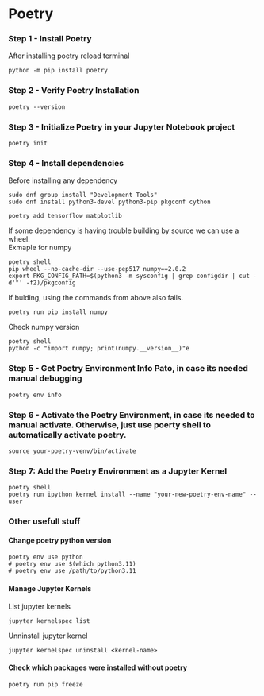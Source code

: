 # Poetry

### Step 1 - Install Poetry

After installing poetry reload terminal

```shell
python -m pip install poetry
```

### Step 2 - Verify Poetry Installation

```shell
poetry --version
```

### Step 3 - Initialize Poetry in your Jupyter Notebook project

```shell
poetry init
```

### Step 4 - Install dependencies

Before installing any dependency
```shell
sudo dnf group install "Development Tools"
sudo dnf install python3-devel python3-pip pkgconf cython
```

```shell
poetry add tensorflow matplotlib
```

If some dependency is having trouble building by source we can use a wheel.  
Exmaple for numpy
```shell
poetry shell
pip wheel --no-cache-dir --use-pep517 numpy==2.0.2
export PKG_CONFIG_PATH=$(python3 -m sysconfig | grep configdir | cut -d'"' -f2)/pkgconfig
```

If bulding, using the commands from above also fails.
```shell
poetry run pip install numpy
```

Check numpy version
```shell
poetry shell
python -c "import numpy; print(numpy.__version__)"e
```

### Step 5 - Get Poetry Environment Info Pato, in case its needed manual debugging

```shell
poetry env info
```

### Step 6 - Activate the Poetry Environment, in case its needed to manual activate. Otherwise, just use poerty shell to automatically activate poetry.

```shell
source your-poetry-venv/bin/activate
```

### Step 7: Add the Poetry Environment as a Jupyter Kernel

```shell
poetry shell
poetry run ipython kernel install --name "your-new-poetry-env-name" --user
```

### Other usefull stuff

#### Change poetry python version
```shell
poetry env use python
# poetry env use $(which python3.11)
# poetry env use /path/to/python3.11
```

#### Manage Jupyter Kernels
List jupyter kernels
```shell
jupyter kernelspec list
```

Unninstall jupyter kernel
```shell
jupyter kernelspec uninstall <kernel-name>
```

#### Check which packages were installed without poetry
```shell
poetry run pip freeze
```
